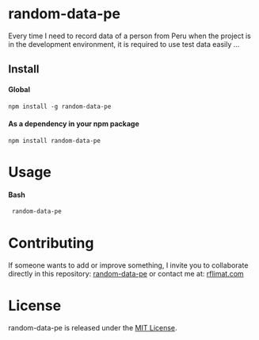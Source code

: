# random-data-pe

Every time I need to record data of a person from Peru when the project is in the development environment, it is required to use test data easily ...

## Install

#### Global
```npm
npm install -g random-data-pe
```

#### As a dependency in your npm package
```npm
npm install random-data-pe
```

# Usage
#### Bash
```bash
 random-data-pe
```

# Contributing

If someone wants to add or improve something, I invite you to collaborate directly in this repository: [random-data-pe](https://github.com/rflimat/random-data-pe) or contact me at: [rflimat.com](https://rflimat.com)

# License

random-data-pe is released under the [MIT License](https://opensource.org/licenses/MIT).